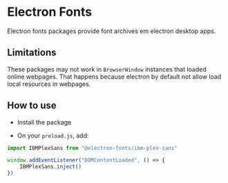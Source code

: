 # Electron Fonts

Electron fonts packages provide font archives em electron desktop apps.

## Limitations

These packages may not work in `BrowserWindow` instances that loaded online webpages. That happens because electron by default not allow load local resources in webpages.

## How to use

* Install the package

* On your `preload.js`, add:

```ts
import IBMPlexSans from "@electron-fonts/ibm-plex-sans"

window.addEventListener("DOMContentLoaded", () => {
    IBMPlexSans.inject()
})
```